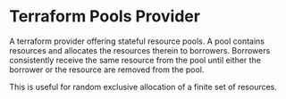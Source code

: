 # Terraform Pools Provider

A terraform provider offering stateful resource pools. A pool contains
resources and allocates the resources therein to borrowers. Borrowers
consistently receive the same resource from the pool until either the
borrower or the resource are removed from the pool.

This is useful for random exclusive allocation of a finite set of resources.
